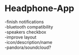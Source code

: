 # Headphone-App

-finish notifications<br />
-bluetooth compatibility<br />
-speakers checkbox<br />
-improve layout<br />
-icon/description/name<br />
-pandora/soundcloud?

